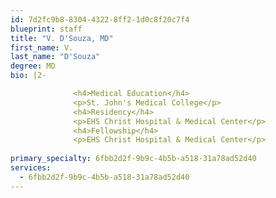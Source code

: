 ```yaml
---
id: 7d2fc9b8-8304-4322-8ff2-1d0c8f20c7f4
blueprint: staff
title: "V. D'Souza, MD"
first_name: V.
last_name: "D'Souza"
degree: MD
bio: |2-

              <h4>Medical Education</h4>
              <p>St. John's Medical College</p>
              <h4>Residency</h4>
              <p>EHS Christ Hospital & Medical Center</p>
              <h4>Fellowship</h4>
              <p>EHS Christ Hospital & Medical Center</p>
          
primary_specialty: 6fbb2d2f-9b9c-4b5b-a518-31a78ad52d40
services:
  - 6fbb2d2f-9b9c-4b5b-a518-31a78ad52d40
---
```


